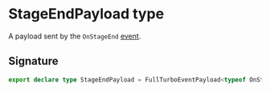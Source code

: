 # StageEndPayload type

A payload sent by the `OnStageEnd` [event](https://developers.meta.com/horizon-worlds/reference/2.0.0/analytics_turboevents).

## Signature

```typescript
export declare type StageEndPayload = FullTurboEventPayload<typeof OnStageEnd>;
```